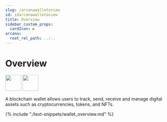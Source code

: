 ```yaml
---
slug: /arcanawalletoview
id: idarcanawalletoview
title: Overview
sidebar_custom_props:
  cardIcon: ▶️
arcana:
  root_rel_path: ../..
---
```


# Overview

<img src="/img/icons/i_an_wallet_light.png#only-light" width="50"/>
<img src="/img/icons/i_an_wallet_dark.png#only-dark" width="50"/>

A blockchain wallet allows users to track, send, receive and manage digital assets such as cryptocurrencies, tokens, and NFTs.

{% include "./text-snippets/wallet_overview.md" %}
